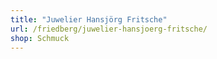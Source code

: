 ```yaml
---
title: "Juwelier Hansjörg Fritsche"
url: /friedberg/juwelier-hansjoerg-fritsche/
shop: Schmuck
---
```

